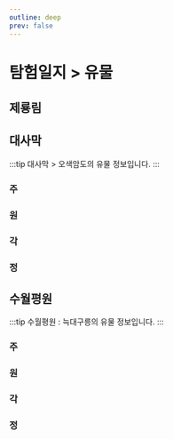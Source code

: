 ```yaml
---
outline: deep
prev: false
---
```

<script setup lang="ts">
import ExpeditionArtifact from '../components/ExpeditionArtifact.vue';
</script>

# 탐험일지 > 유물

## 제룡림

## 대사막

:::tip
대사막 > 오색암도의 유물 정보입니다.
:::

### 주

<ExpeditionArtifact
  region="대사막"
  zone="오색암도"
  name="주"
  :count="9"
/>

### 원

<ExpeditionArtifact
  region="대사막"
  zone="오색암도"
  name="원"
  :count="9"
/>

### 각

<ExpeditionArtifact
  region="대사막"
  zone="오색암도"
  name="각"
  :count="3"
/>

### 정

<ExpeditionArtifact
  region="대사막"
  zone="오색암도"
  name="정"
  :count="6"
/>

## 수월평원

:::tip
수월평원 : 늑대구릉의 유물 정보입니다.
:::

### 주

<ExpeditionArtifact
  region="수월평원"
  zone="늑대구릉"
  name="주"
  :count="8"
/>

### 원

<ExpeditionArtifact
  region="수월평원"
  zone="늑대구릉"
  name="원"
  :count="9"
/>

### 각

<ExpeditionArtifact
  region="수월평원"
  zone="늑대구릉"
  name="각"
  :count="6"
/>

### 정

<ExpeditionArtifact
  region="수월평원"
  zone="늑대구릉"
  name="정"
  :count="6"
/>